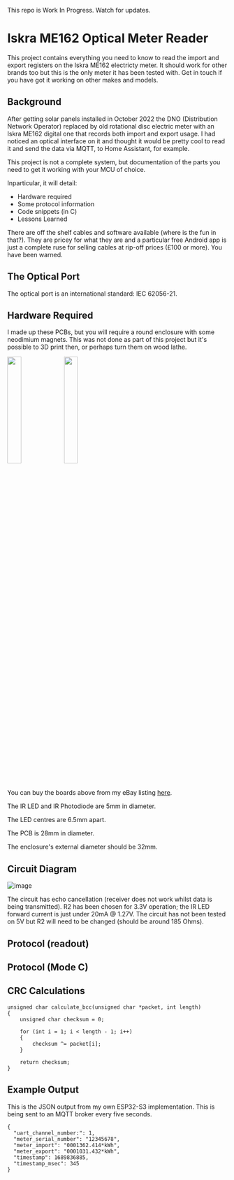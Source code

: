 This repo is Work In Progress.  Watch for updates.


# Iskra ME162 Optical Meter Reader

This project contains everything you need to know to read the import and export registers on the Iskra ME162 electricty meter.  It should work for other brands too but this is the only meter it has been tested with.  Get in touch if you have got it working on other makes and models.

## Background

After getting solar panels installed in October 2022 the DNO (Distribution Network Operator) replaced by old rotational disc electric meter with an Iskra ME162 digital one that records both import and export usage.  I had noticed an optical interface on it and thought it would be pretty cool to read it and send the data via MQTT, to Home Assistant, for example.

This project is not a complete system, but documentation of the parts you need to get it working with your MCU of choice.

Inparticular, it will detail:

- Hardware required
- Some protocol information
- Code snippets (in C)
- Lessons Learned

There are off the shelf cables and software available (where is the fun in that?).  They are pricey for what they are and a particular free Android app is just a complete ruse for selling cables at rip-off prices (£100 or more).   You have been warned.

## The Optical Port

The optical port is an international standard: IEC 62056-21.


## Hardware Required

I made up these PCBs, but you will require a round enclosure with some neodimium magnets.  This was not done as part of this project but it's possible to 3D print then, or perhaps turn them on wood lathe.

<img src="https://github.com/bretmac/halixon-iskra-me162-meter-reader/assets/44399243/a94541fe-627d-4af4-a6b4-9aaf8cf2de7b" width=25% height=25%>
<img src="https://github.com/bretmac/halixon-iskra-me162-meter-reader/assets/44399243/3c82cd81-d4f8-4d46-882d-2e1977566824" width=25% height=25%>

You can buy the boards above from my eBay listing [here](https://www.ebay.co.uk/itm/204371156344).

The IR LED and IR Photodiode are 5mm in diameter.

The LED centres are 6.5mm apart.

The PCB is 28mm in diameter.

The enclosure's external diameter should be 32mm.


## Circuit Diagram

![image](https://github.com/bretmac/halixon-iskra-me162-meter-reader/assets/44399243/c1cf090b-b5fe-4a04-be6e-29267755cb27)

The circuit has echo cancellation (receiver does not work whilst data is being transmitted).  R2 has been chosen for 3.3V operation; the IR LED forward current is just under 20mA @ 1.27V.  The circuit has not been tested on 5V but R2 will need to be changed (should be around 185 Ohms).


## Protocol (readout)
## Protocol (Mode C)
## CRC Calculations

```
unsigned char calculate_bcc(unsigned char *packet, int length)
{
    unsigned char checksum = 0;

    for (int i = 1; i < length - 1; i++)
    {
        checksum ^= packet[i];
    }

    return checksum;
}
```

## Example Output

This is the JSON output from my own ESP32-S3 implementation.  This is being sent to an MQTT broker every five seconds.


```
{
  "uart_channel_number:": 1,
  "meter_serial_number": "12345678",
  "meter_import": "0001362.414*kWh",
  "meter_export": "0001031.432*kWh",
  "timestamp": 1689836885,
  "timestamp_msec": 345
}
```
